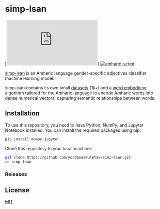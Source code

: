 # simp-lsan


[![amharic-script](https://github.com/yordanoswuletaw/simp-lsan/blob/main/amharic-script.json)]
[![amharic-script](https://img.shields.io/pypi/pyversions/tensorflow.svg?style=plastic)](https://github.com/yordanoswuletaw/simp-lsan/blob/main/amharic-script.json)

[simp-lsan](https://github.com/yordanoswuletaw/simp-lsan) is an Amharic language gender-specific adjectives classifier machine learning model.

simp-lsan contains its own small [datasets](https://github.com/yordanoswuletaw/simp-lsan/blob/main/datasets.csv) (1k+) and a [word embedding algorithm](https://github.com/yordanoswuletaw/simp-lsan/blob/main/smp-lsan-v3.ipynb) tailored for the Amharic language to encode Amharic words into dense numerical vectors, capturing semantic relationships between words.


## Installation

To use this repository, you need to have Python, NumPy, and Jupyter Notebook installed. You can install the required packages using pip:

```bash
pip install numpy jupyter
```

Clone this repository to your local machine:

```bash
git clone https://github.com/yordanoswuletaw/simp-lsan.git
cd simp-lsan
```

### Releases


## License

[MIT](LICENSE)

